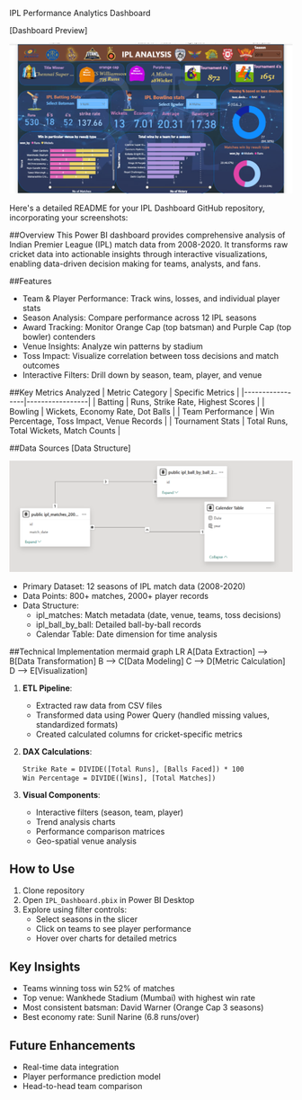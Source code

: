 
IPL Performance Analytics Dashboard

[Dashboard Preview]

![image alt](https://raw.githubusercontent.com/Jay-prakash13/Interactive-IPL-Dashboard/e35fce67675d5363b954386de6efd574e22db747/IPL%20Dashboard.png)

Here's a detailed README for your IPL Dashboard GitHub repository, incorporating your screenshots:



 ##Overview
This Power BI dashboard provides comprehensive analysis of Indian Premier League (IPL) match data from 2008-2020. It transforms raw cricket data into actionable insights through interactive visualizations, enabling data-driven decision making for teams, analysts, and fans.

##Features
- Team & Player Performance: Track wins, losses, and individual player stats
- Season Analysis: Compare performance across 12 IPL seasons
- Award Tracking: Monitor Orange Cap (top batsman) and Purple Cap (top bowler) contenders
- Venue Insights: Analyze win patterns by stadium
- Toss Impact: Visualize correlation between toss decisions and match outcomes
- Interactive Filters: Drill down by season, team, player, and venue

 ##Key Metrics Analyzed
| Metric Category | Specific Metrics |
|-----------------|-----------------|
| Batting | Runs, Strike Rate, Highest Scores |
| Bowling | Wickets, Economy Rate, Dot Balls |
| Team Performance | Win Percentage, Toss Impact, Venue Records |
| Tournament Stats | Total Runs, Total Wickets, Match Counts |

 ##Data Sources
[Data Structure]

![image alt](https://github.com/Jay-prakash13/Interactive-IPL-Dashboard/blob/main/Pipe%20lining%20of%20databases.png)

- Primary Dataset: 12 seasons of IPL match data (2008-2020)
- Data Points: 800+ matches, 2000+ player records
- Data Structure: 
  - ipl_matches: Match metadata (date, venue, teams, toss decisions)
  - ipl_ball_by_ball: Detailed ball-by-ball records
  - Calendar Table: Date dimension for time analysis

##Technical Implementation
mermaid
graph LR
A[Data Extraction] --> B[Data Transformation]
B --> C[Data Modeling]
C --> D[Metric Calculation]
D --> E[Visualization]


1. **ETL Pipeline**:
   - Extracted raw data from CSV files
   - Transformed data using Power Query (handled missing values, standardized formats)
   - Created calculated columns for cricket-specific metrics

2. **DAX Calculations**:
   ```dax
   Strike Rate = DIVIDE([Total Runs], [Balls Faced]) * 100
   Win Percentage = DIVIDE([Wins], [Total Matches])
   ```

3. **Visual Components**:
   - Interactive filters (season, team, player)
   - Trend analysis charts
   - Performance comparison matrices
   - Geo-spatial venue analysis

## How to Use
1. Clone repository
2. Open `IPL_Dashboard.pbix` in Power BI Desktop
3. Explore using filter controls:
   - Select seasons in the slicer
   - Click on teams to see player performance
   - Hover over charts for detailed metrics

## Key Insights
- Teams winning toss win 52% of matches
- Top venue: Wankhede Stadium (Mumbai) with highest win rate
- Most consistent batsman: David Warner (Orange Cap 3 seasons)
- Best economy rate: Sunil Narine (6.8 runs/over)

## Future Enhancements
- Real-time data integration
- Player performance prediction model
- Head-to-head team comparison

```

